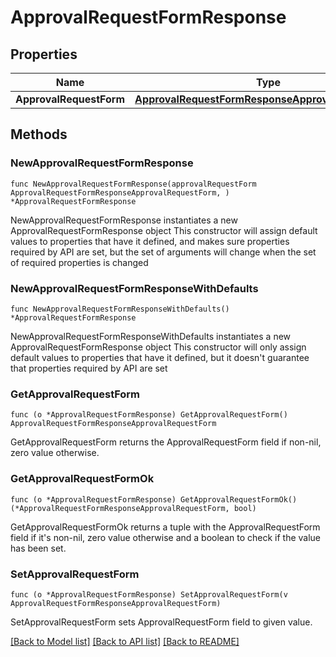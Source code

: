 # ApprovalRequestFormResponse

## Properties

Name | Type | Description | Notes
------------ | ------------- | ------------- | -------------
**ApprovalRequestForm** | [**ApprovalRequestFormResponseApprovalRequestForm**](approvalRequestFormResponse_approval_request_form.md) |  | 

## Methods

### NewApprovalRequestFormResponse

`func NewApprovalRequestFormResponse(approvalRequestForm ApprovalRequestFormResponseApprovalRequestForm, ) *ApprovalRequestFormResponse`

NewApprovalRequestFormResponse instantiates a new ApprovalRequestFormResponse object
This constructor will assign default values to properties that have it defined,
and makes sure properties required by API are set, but the set of arguments
will change when the set of required properties is changed

### NewApprovalRequestFormResponseWithDefaults

`func NewApprovalRequestFormResponseWithDefaults() *ApprovalRequestFormResponse`

NewApprovalRequestFormResponseWithDefaults instantiates a new ApprovalRequestFormResponse object
This constructor will only assign default values to properties that have it defined,
but it doesn't guarantee that properties required by API are set

### GetApprovalRequestForm

`func (o *ApprovalRequestFormResponse) GetApprovalRequestForm() ApprovalRequestFormResponseApprovalRequestForm`

GetApprovalRequestForm returns the ApprovalRequestForm field if non-nil, zero value otherwise.

### GetApprovalRequestFormOk

`func (o *ApprovalRequestFormResponse) GetApprovalRequestFormOk() (*ApprovalRequestFormResponseApprovalRequestForm, bool)`

GetApprovalRequestFormOk returns a tuple with the ApprovalRequestForm field if it's non-nil, zero value otherwise
and a boolean to check if the value has been set.

### SetApprovalRequestForm

`func (o *ApprovalRequestFormResponse) SetApprovalRequestForm(v ApprovalRequestFormResponseApprovalRequestForm)`

SetApprovalRequestForm sets ApprovalRequestForm field to given value.



[[Back to Model list]](../README.md#documentation-for-models) [[Back to API list]](../README.md#documentation-for-api-endpoints) [[Back to README]](../README.md)


